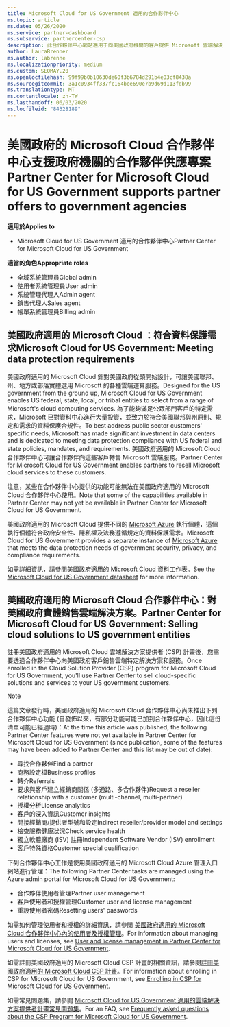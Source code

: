 ```yaml
---
title: Microsoft Cloud for US Government 適用的合作夥伴中心
ms.topic: article
ms.date: 05/26/2020
ms.service: partner-dashboard
ms.subservice: partnercenter-csp
description: 此合作夥伴中心網站適用于向美國政府機關的客戶提供 Microsoft 雲端解決方案的 Microsoft 合作夥伴。
author: LauraBrenner
ms.author: labrenne
ms.localizationpriority: medium
ms.custom: SEOMAY.20
ms.openlocfilehash: 99f99b0b10630de60f3b6784d291b4e03cf8438a
ms.sourcegitcommit: 3a1c0934ff337fc164bee690e7b9d69d113fdb99
ms.translationtype: MT
ms.contentlocale: zh-TW
ms.lasthandoff: 06/03/2020
ms.locfileid: "84328189"
---
```

# <a name="partner-center-for-microsoft-cloud-for-us-government-supports-partner-offers-to-government-agencies"></a><span data-ttu-id="da28a-103">美國政府的 Microsoft Cloud 合作夥伴中心支援政府機關的合作夥伴供應專案</span><span class="sxs-lookup"><span data-stu-id="da28a-103">Partner Center for Microsoft Cloud for US Government supports partner offers to government agencies</span></span>

<span data-ttu-id="da28a-104">**適用於**</span><span class="sxs-lookup"><span data-stu-id="da28a-104">**Applies to**</span></span>

- <span data-ttu-id="da28a-105">Microsoft Cloud for US Government 適用的合作夥伴中心</span><span class="sxs-lookup"><span data-stu-id="da28a-105">Partner Center for Microsoft Cloud for US Government</span></span>

<span data-ttu-id="da28a-106">**適當的角色**</span><span class="sxs-lookup"><span data-stu-id="da28a-106">**Appropriate roles**</span></span>

- <span data-ttu-id="da28a-107">全域系統管理員</span><span class="sxs-lookup"><span data-stu-id="da28a-107">Global admin</span></span>
- <span data-ttu-id="da28a-108">使用者系統管理員</span><span class="sxs-lookup"><span data-stu-id="da28a-108">User admin</span></span>
- <span data-ttu-id="da28a-109">系統管理代理人</span><span class="sxs-lookup"><span data-stu-id="da28a-109">Admin agent</span></span>
- <span data-ttu-id="da28a-110">銷售代理人</span><span class="sxs-lookup"><span data-stu-id="da28a-110">Sales agent</span></span>
- <span data-ttu-id="da28a-111">帳單系統管理員</span><span class="sxs-lookup"><span data-stu-id="da28a-111">Billing admin</span></span>

## <a name="microsoft-cloud-for-us-government-meeting-data-protection-requirements"></a><span data-ttu-id="da28a-112">美國政府適用的 Microsoft Cloud ：符合資料保護需求</span><span class="sxs-lookup"><span data-stu-id="da28a-112">Microsoft Cloud for US Government: Meeting data protection requirements</span></span>

<span data-ttu-id="da28a-113">美國政府適用的 Microsoft Cloud 針對美國政府從頭開始設計，可讓美國聯邦、州、地方或部落實體選用 Microsoft 的各種雲端運算服務。</span><span class="sxs-lookup"><span data-stu-id="da28a-113">Designed for the US government from the ground up, Microsoft Cloud for US Government enables US federal, state, local, or tribal entities to select from a range of Microsoft's cloud computing services.</span></span> <span data-ttu-id="da28a-114">為了能夠滿足公眾部門客戶的特定需求，Microsoft 已對資料中心進行大量投資，並致力於符合美國聯邦與州原則、規定和需求的資料保護合規性。</span><span class="sxs-lookup"><span data-stu-id="da28a-114">To best address public sector customers' specific needs, Microsoft has made significant investment in data centers and is dedicated to meeting data protection compliance with US federal and state policies, mandates, and requirements.</span></span> <span data-ttu-id="da28a-115">美國政府適用的 Microsoft Cloud 合作夥伴中心可讓合作夥伴向這些客戶轉售 Microsoft 雲端服務。</span><span class="sxs-lookup"><span data-stu-id="da28a-115">Partner Center for Microsoft Cloud for US Government enables partners to resell Microsoft cloud services to these customers.</span></span>

<span data-ttu-id="da28a-116">注意，某些在合作夥伴中心提供的功能可能無法在美國政府適用的 Microsoft Cloud 合作夥伴中心使用。</span><span class="sxs-lookup"><span data-stu-id="da28a-116">Note that some of the capabilities available in Partner Center may not yet be available in Partner Center for Microsoft Cloud for US Government.</span></span>

<span data-ttu-id="da28a-117">美國政府適用的 Microsoft Cloud 提供不同的 [Microsoft Azure](https://azure.microsoft.com/overview/clouds/government/) 執行個體，這個執行個體符合政府安全性、隱私權及法務遵循規定的資料保護需求。</span><span class="sxs-lookup"><span data-stu-id="da28a-117">Microsoft Cloud for US Government provides a separate instance of [Microsoft Azure](https://azure.microsoft.com/overview/clouds/government/) that meets the data protection needs of government security, privacy, and compliance requirements.</span></span> 

<span data-ttu-id="da28a-118">如需詳細資訊，請參閱[美國政府適用的 Microsoft Cloud 資料工作表](https://download.microsoft.com/download/C/9/C/C9CA3002-DFC4-4ADA-841F-DF42AEC042FB/Microsoft_Azure_Government_Datasheet_EN_US.PDF)。</span><span class="sxs-lookup"><span data-stu-id="da28a-118">See the [Microsoft Cloud for US Government datasheet](https://download.microsoft.com/download/C/9/C/C9CA3002-DFC4-4ADA-841F-DF42AEC042FB/Microsoft_Azure_Government_Datasheet_EN_US.PDF) for more information.</span></span>

## <a name="partner-center-for-microsoft-cloud-for-us-government-selling-cloud-solutions-to-us-government-entities"></a><span data-ttu-id="da28a-119">美國政府適用的 Microsoft Cloud 合作夥伴中心：對美國政府實體銷售雲端解決方案。</span><span class="sxs-lookup"><span data-stu-id="da28a-119">Partner Center for Microsoft Cloud for US Government: Selling cloud solutions to US government entities</span></span>

<span data-ttu-id="da28a-120">註冊美國政府適用的 Microsoft Cloud 雲端解決方案提供者 (CSP) 計畫後，您需要透過合作夥伴中心向美國政府客戶銷售雲端特定解決方案和服務。</span><span class="sxs-lookup"><span data-stu-id="da28a-120">Once enrolled in the Cloud Solution Provider (CSP) program for Microsoft Cloud for US Government, you'll use Partner Center to sell cloud-specific solutions and services to your US government customers.</span></span> 

> [!NOTE]  
> <span data-ttu-id="da28a-121">這篇文章發行時，美國政府適用的 Microsoft Cloud 合作夥伴中心尚未推出下列合作夥伴中心功能 (自發佈以來，有部分功能可能已加到合作夥伴中心，因此這份清單可能已經過時)：</span><span class="sxs-lookup"><span data-stu-id="da28a-121">At the time this article was published, the following Partner Center features were not yet available in Partner Center for Microsoft Cloud for US Government (since publication, some of the features may have been added to Partner Center and this list may be out of date):</span></span>

- <span data-ttu-id="da28a-122">尋找合作夥伴</span><span class="sxs-lookup"><span data-stu-id="da28a-122">Find a partner</span></span>
- <span data-ttu-id="da28a-123">商務設定檔</span><span class="sxs-lookup"><span data-stu-id="da28a-123">Business profiles</span></span>
- <span data-ttu-id="da28a-124">轉介</span><span class="sxs-lookup"><span data-stu-id="da28a-124">Referrals</span></span>
- <span data-ttu-id="da28a-125">要求與客戶建立經銷商關係 (多通路、多合作夥伴)</span><span class="sxs-lookup"><span data-stu-id="da28a-125">Request a reseller relationship with a customer (multi-channel, multi-partner)</span></span>
- <span data-ttu-id="da28a-126">授權分析</span><span class="sxs-lookup"><span data-stu-id="da28a-126">License analytics</span></span>
- <span data-ttu-id="da28a-127">客戶的深入資訊</span><span class="sxs-lookup"><span data-stu-id="da28a-127">Customer insights</span></span>
- <span data-ttu-id="da28a-128">間接經銷商/提供者型號和設定</span><span class="sxs-lookup"><span data-stu-id="da28a-128">Indirect reseller/provider model and settings</span></span>
- <span data-ttu-id="da28a-129">檢查服務健康狀況</span><span class="sxs-lookup"><span data-stu-id="da28a-129">Check service health</span></span>
- <span data-ttu-id="da28a-130">獨立軟體廠商 (ISV) 註冊</span><span class="sxs-lookup"><span data-stu-id="da28a-130">Independent Software Vendor (ISV) enrollment</span></span>
- <span data-ttu-id="da28a-131">客戶特殊資格</span><span class="sxs-lookup"><span data-stu-id="da28a-131">Customer special qualification</span></span>

<span data-ttu-id="da28a-132">下列合作夥伴中心工作是使用美國政府適用的 Microsoft Cloud Azure 管理入口網站進行管理：</span><span class="sxs-lookup"><span data-stu-id="da28a-132">The following Partner Center tasks are managed using the Azure admin portal for Microsoft Cloud for US Government:</span></span> 

- <span data-ttu-id="da28a-133">合作夥伴使用者管理</span><span class="sxs-lookup"><span data-stu-id="da28a-133">Partner user management</span></span>
- <span data-ttu-id="da28a-134">客戶使用者和授權管理</span><span class="sxs-lookup"><span data-stu-id="da28a-134">Customer user and license management</span></span>
- <span data-ttu-id="da28a-135">重設使用者密碼</span><span class="sxs-lookup"><span data-stu-id="da28a-135">Resetting users' passwords</span></span>

<span data-ttu-id="da28a-136">如需如何管理使用者和授權的詳細資訊，請參閱 [美國政府適用的 Microsoft Cloud 合作夥伴中心內的使用者及授權管理](user-management-in-partner-center-for-microsoft-us-govt-cloud.md)。</span><span class="sxs-lookup"><span data-stu-id="da28a-136">For information about managing users and licenses, see [User and license management in Partner Center for Microsoft Cloud for US Government](user-management-in-partner-center-for-microsoft-us-govt-cloud.md).</span></span>

<span data-ttu-id="da28a-137">如需註冊美國政府適用的 Microsoft Cloud CSP 計畫的相關資訊，請參閱[註冊美國政府適用的 Microsoft Cloud CSP 計畫](enroll-in-csp-for-microsoft-us-govt-cloud.md)。</span><span class="sxs-lookup"><span data-stu-id="da28a-137">For information about enrolling in CSP for Microsoft Cloud for US Government, see [Enrolling in CSP for Microsoft Cloud for US Government](enroll-in-csp-for-microsoft-us-govt-cloud.md).</span></span>

<span data-ttu-id="da28a-138">如需常見問題集，請參閱 [Microsoft Cloud for US Government 適用的雲端解決方案提供者計畫常見問題集](faq-for-us-govt-cloud.md)。</span><span class="sxs-lookup"><span data-stu-id="da28a-138">For an FAQ, see [Frequently asked questions about the CSP Program for Microsoft Cloud for US Government](faq-for-us-govt-cloud.md).</span></span>
